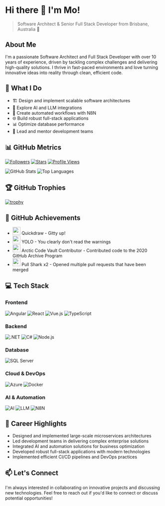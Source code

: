 # Hi there 👋 I'm Mo!

> Software Architect & Senior Full Stack Developer from Brisbane, Australia 🦘

## About Me
I'm a passionate Software Architect and Full Stack Developer with over 10 years of experience, driven by tackling complex challenges and delivering high-quality solutions. I thrive in fast-paced environments and love turning innovative ideas into reality through clean, efficient code.

## 🎯 What I Do
- 🏗️ Design and implement scalable software architectures
- 🤖 Explore AI and LLM integrations
- 🔄 Create automated workflows with N8N
- 🌐 Build robust full-stack applications
- 📊 Optimize database performance
- 👥 Lead and mentor development teams

## 📊 GitHub Metrics

[![Followers](https://img.shields.io/github/followers/abbasmhd?label=Followers&style=flat&color=0969da)](https://github.com/abbasmhd?tab=followers) [![Stars](https://img.shields.io/github/stars/abbasmhd?style=flat&color=0969da)](https://github.com/abbasmhd?tab=stars) [![Profile Views](https://komarev.com/ghpvc/?username=abbasmhd&color=0969da&style=flat&label=Profile%20Views)](https://github.com/abbasmhd)

![GitHub Stats](https://github-readme-stats.vercel.app/api?username=abbasmhd&show_icons=true&theme=github_dark_dimmed&hide_border=true&count_private=true) ![Top Languages](https://github-readme-stats.vercel.app/api/top-langs/?username=abbasmhd&theme=github_dark_dimmed&hide_border=true&layout=compact&langs_count=8)

## 🏆 GitHub Trophies
[![trophy](https://github-profile-trophy.vercel.app/?username=abbasmhd&theme=onestar&no-bg=true&no-frame=true)](https://github.com/abbasmhd)

## 🎯 GitHub Achievements
- <img src="https://github.githubassets.com/assets/quickdraw-default-39c6aec8ff89.png" width="25"> Quickdraw - Gitty up!
- <img src="https://github.githubassets.com/assets/yolo-default-be0bbff04951.png" width="25"> YOLO - You clearly don't read the warnings
- <img src="https://github.githubassets.com/assets/arctic-code-vault-contributor-default-df8d74122a06.png" width="25"> Arctic Code Vault Contributor - Contributed code to the 2020 GitHub Archive Program
- <img src="https://github.githubassets.com/assets/pull-shark-default-498c279a747d.png" width="25"> Pull Shark x2 - Opened multiple pull requests that have been merged

## 💻 Tech Stack

### Frontend
![Angular](https://img.shields.io/badge/Angular-DD0031?style=for-the-badge&logo=angular) ![React](https://img.shields.io/badge/React-61DAFB?style=for-the-badge&logo=react&logoColor=black) ![Vue.js](https://img.shields.io/badge/Vue.js-4FC08D?style=for-the-badge&logo=vue.js&logoColor=white) ![TypeScript](https://img.shields.io/badge/TypeScript-3178C6?style=for-the-badge&logo=typescript&logoColor=white)

### Backend
![.NET](https://img.shields.io/badge/.NET-512BD4?style=for-the-badge&logo=.net) ![C#](https://img.shields.io/badge/C%23-239120?style=for-the-badge&logo=c-sharp) ![Node.js](https://img.shields.io/badge/Node.js-339933?style=for-the-badge&logo=node.js&logoColor=white)

### Database
![SQL Server](https://img.shields.io/badge/SQL%20Server-CC2927?style=for-the-badge&logo=microsoft-sql-server)

### Cloud & DevOps
![Azure](https://img.shields.io/badge/Azure-0078D4?style=for-the-badge&logo=azure-devops) ![Docker](https://img.shields.io/badge/Docker-2496ED?style=for-the-badge&logo=docker&logoColor=white)

### AI & Automation
![AI](https://img.shields.io/badge/AI-FF6F00?style=for-the-badge&logo=artificial-intelligence) ![LLM](https://img.shields.io/badge/LLM-4285F4?style=for-the-badge) ![N8N](https://img.shields.io/badge/N8N-41B883?style=for-the-badge)

## 🌟 Career Highlights
- Designed and implemented large-scale microservices architectures
- Led development teams in delivering complex enterprise solutions
- Integrated AI and automation solutions for business optimization
- Developed robust full-stack applications with modern technologies
- Implemented efficient CI/CD pipelines and DevOps practices

## 📫 Let's Connect
I'm always interested in collaborating on innovative projects and discussing new technologies. Feel free to reach out if you'd like to connect or discuss potential opportunities!
